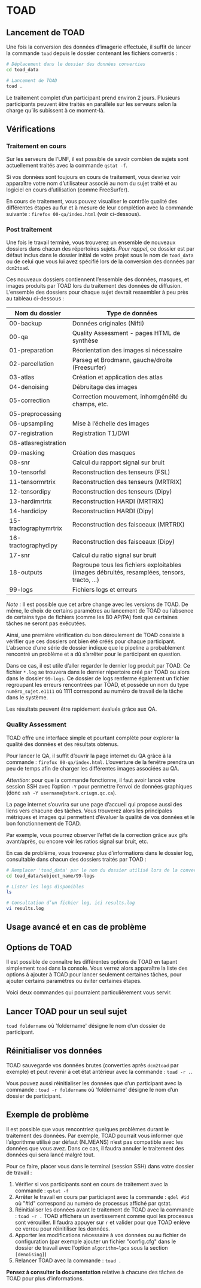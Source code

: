 # TOAD

##  Lancement de TOAD

Une fois la conversion des données d’imagerie effectuée, il suffit de lancer la commande `toad` depuis le dossier contenant les fichiers convertis :

~~~bash
# Déplacement dans le dossier des données converties
cd toad_data

# Lancement de TOAD
toad .
~~~

Le traitement complet d’un participant prend environ 2 jours. 
Plusieurs participants peuvent être traités en parallèle sur les serveurs selon la charge qu’ils subissent à ce moment-là. 

## Vérifications

### Traitement en cours

Sur les serveurs de l’UNF, il est possible de savoir combien de sujets sont actuellement traités avec la commande `qstat -f`.

Si vos données sont toujours en cours de traitement, vous devriez voir apparaître votre nom d’utilisateur associé au nom du sujet traité et au logiciel en cours d’utilisation (comme FreeSurfer). 

En cours de traitement, vous pouvez visualiser le contrôle qualité des différentes étapes au fur et à mesure de leur complétion avec la commande suivante : `firefox 00-qa/index.html` (voir ci-dessous). 

### Post traitement

Une fois le travail terminé, vous trouverez un ensemble de nouveaux dossiers dans chacun des répertoires sujets.
*Pour rappel*, ce dossier est par défaut inclus dans le dossier initial de votre projet sous le nom de `toad_data` ou de celui que vous lui avez spécifié lors de la conversion des données par `dcm2toad`.
 
Ces nouveaux dossiers contiennent l’ensemble des données, masques, et images produits par TOAD lors du traitement des données de diffusion.
L’ensemble des dossiers pour chaque sujet devrait ressembler à peu près au tableau ci-dessous :

|**Nom du dossier**     | **Type de données**                                   |
|-----------------------|-------------------------------------------------------|
|00-backup              | Données originales (Nifti)                            |
|00-qa                  | Quality Assessment - pages HTML de synthèse           |
|01-preparation         | Réorientation des images si nécessaire                |
|02-parcellation        | Parseg et Brodmann, gauche/droite (Freesurfer)        |
|03-atlas               | Création et application des atlas                     |
|04-denoising           | Débruitage des images                                 |
|05-correction          | Correction mouvement, inhomgénéité du champs, etc.    |
|05-preprocessing       |                                                       |
|06-upsampling          | Mise à l’échelle des images                           |
|07-registration        | Registration T1/DWI                                   |
|08-atlasregistration   |                                                       |
|09-masking             | Création des masques                                  |
|08-snr                 | Calcul du rapport signal sur bruit                    |
|10-tensorfsl           | Reconstruction des tenseurs (FSL)                     |
|11-tensormrtrix        | Reconstruction des tenseurs (MRTRIX)                  |
|12-tensordipy          | Reconstruction des tenseurs (Dipy)                    |
|13-hardimrtrix         | Reconstruction HARDI (MRTRIX)                         |
|14-hardidipy           | Reconstruction HARDI (Dipy)                           |
|15-tractographymrtrix  | Reconstruction des faisceaux (MRTRIX)                 |
|16-tractographydipy    | Reconstruction des faisceaux (Dipy)                   |
|17-snr                 | Calcul du ratio signal sur bruit                      |
|18-outputs             | Regroupe tous les fichiers exploitables (images débruités, resamplées, tensors, tracto, ...) |                                                  
|99-logs                | Fichiers logs et erreurs                              |

*Note :* Il est possible que cet arbre change avec les versions de TOAD. 
De même, le choix de certains paramètres au lancement de TOAD ou l’absence de certains type de fichiers (comme les B0 AP/PA) font que certaines tâches ne seront pas exécutées. 

Ainsi, une première vérification du bon déroulement de TOAD consiste à vérifier que ces dossiers ont bien été créés pour chaque participant.
L’absence d’une série de dossier indique que le pipeline a probablement rencontré un problème et a dû s’arrêter pour le participant en question.

Dans ce cas, il est utile d’aller regarder le dernier log produit par TOAD. 
Ce fichier `*.log` se trouvera dans le dernier répertoire créé par TOAD ou alors dans le dossier `99-logs`.
Ce dossier de logs renferme également un fichier regroupant les erreurs rencontrées par TOAD, et possède un nom du type `numéro_sujet.e1111` où 1111 correspond au numéro de travail de la tâche dans le système.

Les résultats peuvent être rapidement évalués grâce aux QA.

### Quality Assessment

TOAD offre une interface simple et pourtant complète pour explorer la qualité des données et des résultats obtenus.

Pour lancer le QA, il suffit d’ouvrir la page internet du QA grâce à la commande : `firefox 00-qa/index.html`.
L’ouverture de la fenêtre prendra un peu de temps afin de charger les différentes images associées au QA.

*Attention:* pour que la commande fonctionne, il faut avoir lancé votre session SSH avec l’option `-Y` pour permettre l’envoi de données graphiques (donc `ssh -Y username@stark.criugm.qc.ca`). 

La page internet s’ouvrira sur une page d’accueil qui propose aussi des liens vers chacune des tâches.
Vous trouverez alors les principales métriques et images qui permettent d’évaluer la qualité de vos données et le bon fonctionnement de TOAD.

Par exemple, vous pourrez observer l’effet de la correction grâce aux gifs avant/après, ou encore voir les ratios signal sur bruit, etc.

En cas de problème, vous trouverez plus d’informations dans le dossier log, consultable dans chacun des dossiers traités par TOAD :

~~~bash
# Remplacer 'toad_data' par le nom du dossier utilisé lors de la conversion 
cd toad_data/subject_name/99-logs

# Lister les logs disponibles
ls

# Consultation d’un fichier log, ici results.log
vi results.log
~~~

## Usage avancé et en cas de problème

## Options de TOAD

Il est possible de connaître les différentes options de TOAD en tapant simplement `toad` dans la console. 
Vous verrez alors apparaître la liste des options à ajouter à TOAD pour lancer seulement certaines tâches, pour ajouter certains paramètres ou éviter certaines étapes.

Voici deux commandes qui pourraient particulièrement vous servir.

## Lancer TOAD pour un seul sujet

`toad foldername` où 'foldername' désigne le nom d’un dossier de participant.

## Réinitialiser vos données

TOAD sauvegarde vos données brutes (converties après `dcm2toad` par exemple) et peut revenir à cet état antérieur avec la commande : `toad -r .`. 

Vous pouvez aussi réinitialiser les données que d’un participant avec la commande : `toad -r foldername`
 où 'foldername' désigne le nom d’un dossier de participant.

## Exemple de problème

Il est possible que vous rencontriez quelques problèmes durant le traitement des données. 
Par exemple, TOAD pourrait vous informer que l’algorithme utilisé par défaut (NLMEANS) n’est pas compatible avec les données que vous avez. 
Dans ce cas, il faudra annuler le traitement des données qui sera lancé malgré tout.

Pour ce faire, placer vous dans le terminal (session SSH) dans votre dossier de travail :

1. Vérifier si vos participants sont en cours de traitement avec la commande : `qstat -f`
2. Arrêter le travail en cours par particiapnt avec la commande : `qdel #id` où "#id" correspond au numéro de processus affiché par qstat. 
3. Réinitialiser les données avant le traitement de TOAD avec la commande : `toad -r .` TOAD affichera un avertissement comme quoi les processus sont vérouiller. Il faudra appuyer sur `r` et valider pour que TOAD enlève ce verrou pour réinitiliser les données.
4. Apporter les modifications nécessaire à vos données ou au fichier de configuration (par exemple ajouter un fichier "config.cfg" dans le dossier de travail avec l'option `algorithm=lpca` sous la section `[denoising]`)
5. Relancer TOAD avec la commande : `toad .`

**Pensez à consulter la documentation** relative à chacune des tâches de TOAD pour plus d’informations.

